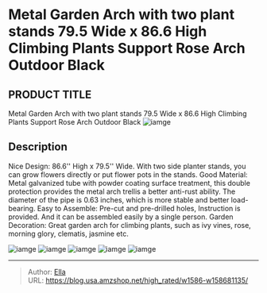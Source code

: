 # Metal Garden Arch with two plant stands 79.5 Wide x 86.6 High Climbing Plants Support Rose Arch Outdoor Black


## PRODUCT TITLE 

Metal Garden Arch with two plant stands 79.5 Wide x 86.6 High Climbing Plants Support Rose Arch Outdoor Black
![iamge](https://b2bfiles1.gigab2b.cn/image/wkseller/18675/20230213_0a21d20670e4d1e37861c8b1db9f364e.jpg)

## Description

Nice Design: 86.6&#39;&#39; High x 79.5&#39;&#39; Wide. With two side planter stands, you can grow flowers directly or put flower pots in the stands.
Good Material: Metal galvanized tube with powder coating surface treatment, this double protection provides the metal arch trellis a better anti-rust ability. The diameter of the pipe is 0.63 inches, which is more stable and better load-bearing.
Easy to Assemble: Pre-cut and pre-drilled holes, Instruction is provided. And it can be assembled easily by a single person.
Garden Decoration: Great garden arch for climbing plants, such as ivy vines, rose, morning glory, clematis, jasmine etc.







![iamge](https://b2bfiles1.gigab2b.cn/image/wkseller/18675/20240105_3c57fb75d9d9c39d6e760d3eb00068fc.jpg)
![iamge](https://b2bfiles1.gigab2b.cn/image/wkseller/18675/20230213_0e44f0dfb218e0ab1cd3a49e73aa1f6f.jpg)
![iamge](https://b2bfiles1.gigab2b.cn/image/wkseller/18675/20230218_6415f22306cf1a3603c3ab3c156159bd.jpg)
![iamge](https://b2bfiles1.gigab2b.cn/image/wkseller/18675/20240105_9b993af133c5bec125b5bbb93b037268.jpg)
![iamge](https://b2bfiles1.gigab2b.cn/image/wkseller/18675/20230327_50f5532678afdc6f8eb91ce99f80b464.jpg)


---

> Author: [Ella](https://blog.usa.amzshop.net/)  
> URL: https://blog.usa.amzshop.net/high_rated/w1586-w158681135/  


